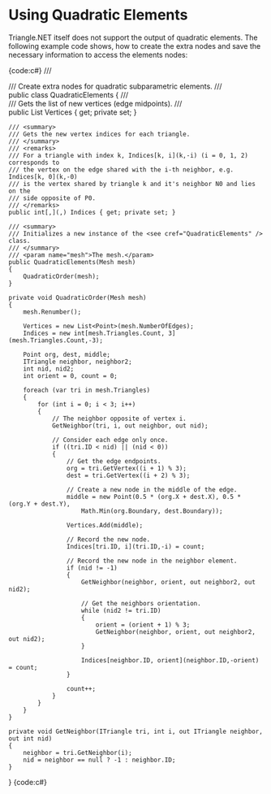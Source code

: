 # Using Quadratic Elements

Triangle.NET itself does not support the output of quadratic elements. The following example code shows, how to create the extra nodes and save the necessary information to access the elements nodes:

{code:c#}
/// <summary>
/// Create extra nodes for quadratic subparametric elements.
/// </summary>
public class QuadraticElements
{
    /// <summary>
    /// Gets the list of new vertices (edge midpoints).
    /// </summary>
    public List<Point> Vertices { get; private set; }

    /// <summary>
    /// Gets the new vertex indices for each triangle.
    /// </summary>
    /// <remarks>
    /// For a triangle with index k, Indices[k, i](k,-i) (i = 0, 1, 2) corresponds to
    /// the vertex on the edge shared with the i-th neighbor, e.g. Indices[k, 0](k,-0)
    /// is the vertex shared by triangle k and it's neighbor N0 and lies on the
    /// side opposite of P0.
    /// </remarks>
    public int[,](,) Indices { get; private set; }

    /// <summary>
    /// Initializes a new instance of the <see cref="QuadraticElements" /> class.
    /// </summary>
    /// <param name="mesh">The mesh.</param>
    public QuadraticElements(Mesh mesh)
    {
        QuadraticOrder(mesh);
    }

    private void QuadraticOrder(Mesh mesh)
    {
        mesh.Renumber();

        Vertices = new List<Point>(mesh.NumberOfEdges);
        Indices = new int[mesh.Triangles.Count, 3](mesh.Triangles.Count,-3);

        Point org, dest, middle;
        ITriangle neighbor, neighbor2;
        int nid, nid2;
        int orient = 0, count = 0;

        foreach (var tri in mesh.Triangles)
        {
            for (int i = 0; i < 3; i++)
            {
                // The neighbor opposite of vertex i.
                GetNeighbor(tri, i, out neighbor, out nid);

                // Consider each edge only once.
                if ((tri.ID < nid) || (nid < 0))
                {
                    // Get the edge endpoints.
                    org = tri.GetVertex((i + 1) % 3);
                    dest = tri.GetVertex((i + 2) % 3);

                    // Create a new node in the middle of the edge.
                    middle = new Point(0.5 * (org.X + dest.X), 0.5 * (org.Y + dest.Y),
                        Math.Min(org.Boundary, dest.Boundary));

                    Vertices.Add(middle);

                    // Record the new node. 
                    Indices[tri.ID, i](tri.ID,-i) = count;

                    // Record the new node in the neighbor element. 
                    if (nid != -1)
                    {
                        GetNeighbor(neighbor, orient, out neighbor2, out nid2);

                        // Get the neighbors orientation.
                        while (nid2 != tri.ID)
                        {
                            orient = (orient + 1) % 3;
                            GetNeighbor(neighbor, orient, out neighbor2, out nid2);
                        }

                        Indices[neighbor.ID, orient](neighbor.ID,-orient) = count;
                    }

                    count++;
                }
            }
        }
    }

    private void GetNeighbor(ITriangle tri, int i, out ITriangle neighbor, out int nid)
    {
        neighbor = tri.GetNeighbor(i);
        nid = neighbor == null ? -1 : neighbor.ID;
    }
}
{code:c#}

